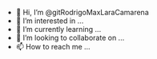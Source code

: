 - 👋 Hi, I’m @gitRodrigoMaxLaraCamarena
- 👀 I’m interested in ...
- 🌱 I’m currently learning ...
- 💞️ I’m looking to collaborate on ...
- 📫 How to reach me ...

<!---
gitRodrigoMaxLaraCamarena/gitRodrigoMaxLaraCamarena is a ✨ special ✨ repository because its `README.md` (this file) appears on your GitHub profile.
You can click the Preview link to take a look at your changes.
--->
